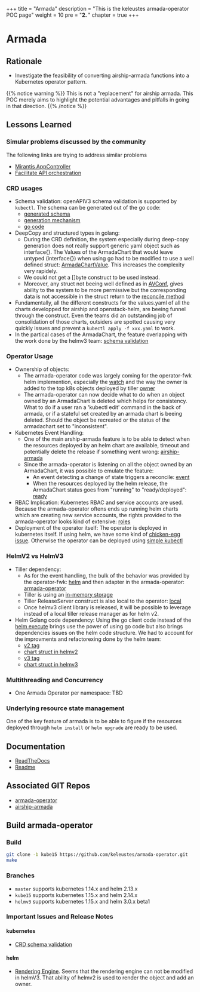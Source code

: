 +++
title = "Armada"
description = "This is the keleustes armada-operator POC page"
weight = 10
pre = "<b>2. </b>"
chapter = true
+++

# Armada

## Rationale

- Investigate the feasibility of converting airship-armada functions 
  into a Kubernetes operator pattern.

{{% notice warning %}}
This is not a "replacement" for airship armada. This POC merely aims to highlight the potential advantages and pitfalls in going in that direction.
{{% /notice %}}

## Lessons Learned

### Simular problems discussed by the community

The following links are trying to address similar problems

- [Mirantis AppController](https://github.com/Mirantis/k8s-AppController)
- [Facilitate API orchestration](https://github.com/kubernetes/kubernetes/issues/34363)

### CRD usages

- Schema validation: openAPIV3 schema validation is supported by `kubectl`. The schema can be generated
  out of the go code:
  - [generated schema](https://github.com/keleustes/armada-operator/blob/master/chart/templates/armada_v1alpha1_armadachart.yaml#L32)
  - [generation mechanism](https://github.com/keleustes/armada-operator/blob/master/Makefile#L46)
  - [go code](https://github.com/keleustes/armada-operator/blob/master/pkg/apis/armada/v1alpha1/armadachart_types.go#L141)
- DeepCopy and structured types in golang: 
  - During the CRD definition, the system especially during deep-copy generation does not
    really support generic yaml object such as interface{}. The Values of the ArmadaChart that would leave untyped (interface{}) when
    using go had to be modified to use a well defined struct:
    [ArmadaChartValue](https://github.com/keleustes/armada-operator/blob/master/pkg/apis/armada/v1alpha1/armadachart_types.go#L105).
    This increases the complexity very rapidely. 
  - We could not get a []byte construct to be used instead. 
  - Moreover, any struct not beeing well defined as in 
    [AVConf](https://github.com/keleustes/armada-operator/blob/master/pkg/apis/armada/v1alpha1/armadachart_values_types.go#L147), 
    gives ability to the system to be more permissive but the corresponding data is not accessible in the struct return to the 
    [reconcile method](https://github.com/keleustes/armada-operator/blob/master/pkg/controller/armada/chart_controller.go#L120)
- Fundamentally, all the different constructs for the values.yaml of all the charts developped for airship and openstack-helm,
  are beeing funnel through the construct. Even the teams did an outstanding job of consolidation of those charts, outsiders
  are spotted causing very quickly issues and prevent a `kubectl apply -f xxx.yaml` to work.
- In the partical cases of the ArmadaChart, the feature overlapping with the work done by the helmv3 team:
  [schema validation](https://github.com/helm/helm/blob/dev-v3/pkg/chartutil/jsonschema.go#L58)

### Operator Usage

- Ownership of objects:
  - The armada-operator code was largely coming for the operator-fwk helm implemention,
    especially the [watch](https://github.com/operator-framework/operator-sdk/blob/master/pkg/helm/watches/watches.go#L90)
    and the way the owner is added to the top k8s objects deployed by tiller
    [owner](https://github.com/operator-framework/operator-sdk/blob/master/pkg/helm/engine/ownerref.go#L92)
  - The armada-operator can now decide what to do when an object owned by an ArmadaChart is deleted which helps
    for consistency. What to do if a user ran a 'kubectl edit' command in the back of armada, or if a stateful set created
    by an armada chart is beeing deleted. Should the object be recreated or the status of the armadachart set to "inconsistent".
- Kubernetes Event Handling:
  - One of the main arship-armada feature is to be able to detect when the resources deployed by an helm chart are
    available, timeout and potentially delete the release if something went wrong:
    [airship-armada](https://opendev.org/airship/armada/src/branch/master/armada/handlers/wait.py#L391)
  - Since the armada-operator is listening on all the object owned by an ArmadaChart, it was possible to emulate the
    feature:
    - An event detecting a change of state triggers a reconcile: [event](https://github.com/keleustes/armada-operator/blob/master/pkg/controller/armada/base_controller.go#L92)
    - When the resources deployed by the helm release, the ArmadaChart status goes from "running" to "ready/deployed": [ready](https://github.com/keleustes/armada-operator/blob/master/pkg/controller/armada/chart_controller.go#L448)
- RBAC Implication: Kubernetes RBAC and service accounts are used. Because the armada-operator oftens ends up
  running helm charts which are creating new service accounts, the rights provided to the armada-operator looks
  kind of extensive: [roles](https://github.com/keleustes/armada-operator/blob/master/chart/templates/role.yaml)
- Deployment of the operator itself: The operator is deployed in kubernetes itself. If using helm, we have some
  kind of [chicken-egg issue](https://github.com/keleustes/armada-operator/blob/master/Makefile#L87). 
  Otherwise the operator can be deployed using [simple kubectl](https://github.com/keleustes/airship-treasuremap/blob/master/Makefile#L2)

### HelmV2 vs HelmV3

- Tiller dependency:
    - As for the event handling, the bulk of the behavior was provided by the operator-fwk: [helm](https://github.com/operator-framework/operator-sdk/blob/master/pkg/helm/release/manager_factory.go#L89) and then adapter in the armada-operator:
      [armada-operator](https://github.com/keleustes/armada-operator/blob/master/pkg/helmv2/manager_factory.go)
    - Tiller is using an [in-memory storage](https://github.com/keleustes/armada-operator/blob/master/pkg/helmv2/manager_factory.go#L45)
    - Tiller ReleaseServer construct is also local to the operator: 
      [local](https://github.com/helm/helm/blob/master/pkg/tiller/release_server.go#L93)
    - Once helmv3 client library is released, it will be possible to leverage instead of a local tiller release manager as for
      helm v2.
- Helm Golang code dependency: Using the go client code instead of the
  [helm execute](https://github.com/argoproj/argo-cd/blob/master/util/helm/helm.go#L206)
  brings use the power of using go code but also brings dependencies issues on the helm code structure.
  We had to account for the improvments and refactorexing done by the helm team:
    - [v2 tag](https://github.com/keleustes/armada-operator/blob/master/pkg/helmv2/chart_manager.go#L15)
    - [chart struct in helmv2](https://github.com/keleustes/armada-operator/blob/master/pkg/helmv2/chart_manager.go#L40)
    - [v3 tag](https://github.com/keleustes/armada-operator/blob/master/pkg/helmv3/chart_manager.go#L15)
    - [chart struct in helmv3](https://github.com/keleustes/armada-operator/blob/master/pkg/helmv3/chart_manager.go#L38)


### Multithreading and Concurrency

- One Armada Operator per namespace: TBD

### Underlying resource state management

One of the key feature of armada is to be able to figure if the resources
deployed through `helm install` or `helm upgrade` are ready to be used.

## Documentation

- [ReadTheDocs](https://airshipit.readthedocs.io/projects/armada/en/latest/)
- [Readme](https://github.com/keleustes/armada-operator/blob/master/README.md)

## Associated GIT Repos

- [armada-operator](https://github.com/keleustes/armada-operator)
- [airship-armada](https://github.com/airshipit/armada)

## Build armada-operator

### Build

```bash
git clone -b kube15 https://github.com/keleustes/armada-operator.git
make
```

### Branches

- `master` supports kubernetes 1.14.x and helm 2.13.x
- `kube15` supports kubernetes 1.15.x and helm 2.14.x
- `helmv3` supports kubernetes 1.15.x and helm 3.0.x beta1

### Important Issues and Release Notes

#### kubernetes

- [CRD schema validation](https://kubernetes.io/docs/tasks/access-kubernetes-api/custom-resources/custom-resource-definitions/#specifying-a-structural-schema)

#### helm

- [Rendering Engine](https://github.com/helm/helm/issues/5826). Seems that the rendering engine can not be
  modified in helmV3. That ability of helmv2 is used to render the object and add an owner.


<!--more-->

